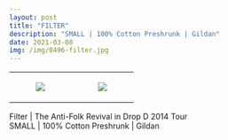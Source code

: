 ```yaml
---
layout: post
title: "FILTER"
description: "SMALL | 100% Cotton Preshrunk | Gildan"
date: 2021-03-08
img: /img/0496-filter.jpg
---
```




<table style="width:100%;"><tr><td style="vertical-align:top;">
      <figure class="tmblr-full" data-orig-height="2048" data-orig-width="1365" data-orig-src="https://concertshirts.netlify.app/shirts/0496/0496-01.jpg"><img src="https://64.media.tumblr.com/92918bc8a7cdb0e9b71cbd61e9110be1/e4661fc9f8915140-f1/s540x810/bd1994b0c5c54da450c108f12bc837af27bab3f2.jpg" data-orig-height="2048" data-orig-width="1365" data-orig-src="https://concertshirts.netlify.app/shirts/0496/0496-01.jpg"/></figure></td>
    <td style="vertical-align:top;">
      <figure class="tmblr-full" data-orig-height="2048" data-orig-width="1365" data-orig-src="https://concertshirts.netlify.app/shirts/0496/0496-02.jpg"><img src="https://64.media.tumblr.com/37f776d8d09484ce5e48174eaa84300b/e4661fc9f8915140-ad/s540x810/0c14f2f0506f0a6492a8b740dd2d7a6cf9b3a9ed.jpg" data-orig-height="2048" data-orig-width="1365" data-orig-src="https://concertshirts.netlify.app/shirts/0496/0496-02.jpg"/></figure></td>
  </tr></table><p>
  Filter | The Anti-Folk Revival in Drop D 2014 Tour<br/>SMALL | 100% Cotton Preshrunk | Gildan
</p>

